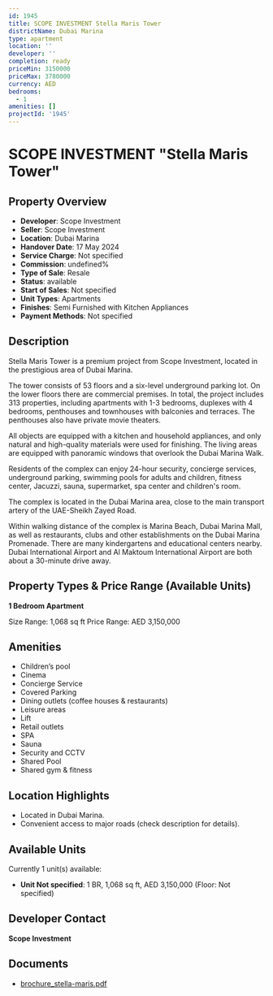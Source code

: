 ```yaml
---
id: 1945
title: SCOPE INVESTMENT Stella Maris Tower
districtName: Dubai Marina
type: apartment
location: ''
developer: ''
completion: ready
priceMin: 3150000
priceMax: 3780000
currency: AED
bedrooms:
  - 1
amenities: []
projectId: '1945'
---
```


# SCOPE INVESTMENT "Stella Maris Tower"

## Property Overview
- **Developer**: Scope Investment
- **Seller**: Scope Investment
- **Location**: Dubai Marina
- **Handover Date**: 17 May 2024
- **Service Charge**: Not specified
- **Commission**: undefined%
- **Type of Sale**: Resale
- **Status**: available
- **Start of Sales**: Not specified
- **Unit Types**: Apartments
- **Finishes**: Semi Furnished with Kitchen Appliances
- **Payment Methods**: Not specified

## Description
Stella Maris Tower is a premium project from Scope Investment, located in the prestigious area of Dubai Marina.

The tower consists of 53 floors and a six-level underground parking lot. On the lower floors there are commercial premises. In total, the project includes 313 properties, including apartments with 1-3 bedrooms, duplexes with 4 bedrooms, penthouses and townhouses with balconies and terraces. The penthouses also have private movie theaters.

All objects are equipped with a kitchen and household appliances, and only natural and high-quality materials were used for finishing. The living areas are equipped with panoramic windows that overlook the Dubai Marina Walk.

Residents of the complex can enjoy 24-hour security, concierge services, underground parking, swimming pools for adults and children, fitness center, Jacuzzi, sauna, supermarket, spa center and children's room.

The complex is located in the Dubai Marina area, close to the main transport artery of the UAE-Sheikh Zayed Road.

Within walking distance of the complex is Marina Beach, Dubai Marina Mall, as well as restaurants, clubs and other establishments on the Dubai Marina Promenade. There are many kindergartens and educational centers nearby. Dubai International Airport and Al Maktoum International Airport are both about a 30-minute drive away.

## Property Types & Price Range (Available Units)
**1 Bedroom Apartment**

Size Range: 1,068 sq ft
Price Range: AED 3,150,000

## Amenities
- Children’s pool
- Cinema
- Concierge Service
- Covered Parking
- Dining outlets  (coffee houses & restaurants)
- Leisure areas
- Lift
- Retail outlets
- SPA
- Sauna
- Security and CCTV
- Shared Pool
- Shared gym & fitness

## Location Highlights
- Located in Dubai Marina.
- Convenient access to major roads (check description for details).

## Available Units
Currently 1 unit(s) available:
- **Unit Not specified**: 1 BR, 1,068 sq ft, AED 3,150,000 (Floor: Not specified)

## Developer Contact
**Scope Investment**

## Documents
- [brochure_stella-maris.pdf](https://cdn.geniemap.net/2024/05/17/elZOzd0gMG0R9VT0Z4pdCSVjHXztRfGGFcYslzkC.pdf)
